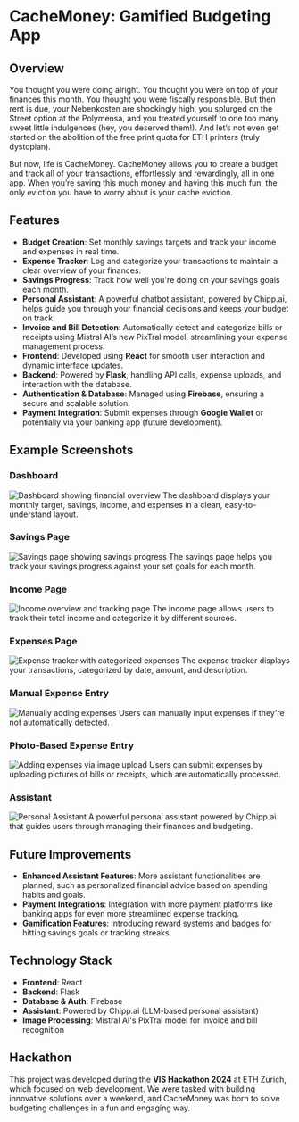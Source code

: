 
# CacheMoney: Gamified Budgeting App

## Overview

You thought you were doing alright. You thought you were on top of your finances this month. You thought you were fiscally responsible. But then rent is due, your Nebenkosten are shockingly high, you splurged on the Street option at the Polymensa, and you treated yourself to one too many sweet little indulgences (hey, you deserved them!). And let’s not even get started on the abolition of the free print quota for ETH printers (truly dystopian).

But now, life is CacheMoney. CacheMoney allows you to create a budget and track all of your transactions, effortlessly and rewardingly, all in one app. When you’re saving this much money and having this much fun, the only eviction you have to worry about is your cache eviction.

## Features
- **Budget Creation**: Set monthly savings targets and track your income and expenses in real time.
- **Expense Tracker**: Log and categorize your transactions to maintain a clear overview of your finances.
- **Savings Progress**: Track how well you're doing on your savings goals each month.
- **Personal Assistant**: A powerful chatbot assistant, powered by Chipp.ai, helps guide you through your financial decisions and keeps your budget on track.
- **Invoice and Bill Detection**: Automatically detect and categorize bills or receipts using Mistral AI’s new PixTral model, streamlining your expense management process.
- **Frontend**: Developed using **React** for smooth user interaction and dynamic interface updates.
- **Backend**: Powered by **Flask**, handling API calls, expense uploads, and interaction with the database.
- **Authentication & Database**: Managed using **Firebase**, ensuring a secure and scalable solution.
- **Payment Integration**: Submit expenses through **Google Wallet** or potentially via your banking app (future development).

## Example Screenshots

### Dashboard
![Dashboard showing financial overview](Example-Pictures/Dashboard.png "Dashboard View")
The dashboard displays your monthly target, savings, income, and expenses in a clean, easy-to-understand layout.

### Savings Page
![Savings page showing savings progress](Example-Pictures/Savings.png "Savings View")
The savings page helps you track your savings progress against your set goals for each month.

### Income Page
![Income overview and tracking page](Example-Pictures/Incomes.png "Income View")
The income page allows users to track their total income and categorize it by different sources.

### Expenses Page
![Expense tracker with categorized expenses](Example-Pictures/Expenses.png "Expense Tracker")
The expense tracker displays your transactions, categorized by date, amount, and description.

### Manual Expense Entry
![Manually adding expenses](Example-Pictures/Expenses-Manual.png "Manual Expense Entry")
Users can manually input expenses if they're not automatically detected.

### Photo-Based Expense Entry
![Adding expenses via image upload](Example-Pictures/Expenses-Photo.png "Photo Expense Entry")
Users can submit expenses by uploading pictures of bills or receipts, which are automatically processed.

### Assistant
![Personal Assistant](Example-Pictures/Assistant.png "Personal Assistant")
A powerful personal assistant powered by Chipp.ai that guides users through managing their finances and budgeting.

## Future Improvements
- **Enhanced Assistant Features**: More assistant functionalities are planned, such as personalized financial advice based on spending habits and goals.
- **Payment Integrations**: Integration with more payment platforms like banking apps for even more streamlined expense tracking.
- **Gamification Features**: Introducing reward systems and badges for hitting savings goals or tracking streaks.

## Technology Stack
- **Frontend**: React
- **Backend**: Flask
- **Database & Auth**: Firebase
- **Assistant**: Powered by Chipp.ai (LLM-based personal assistant)
- **Image Processing**: Mistral AI's PixTral model for invoice and bill recognition

## Hackathon
This project was developed during the **VIS Hackathon 2024** at ETH Zurich, which focused on web development. We were tasked with building innovative solutions over a weekend, and CacheMoney was born to solve budgeting challenges in a fun and engaging way.
